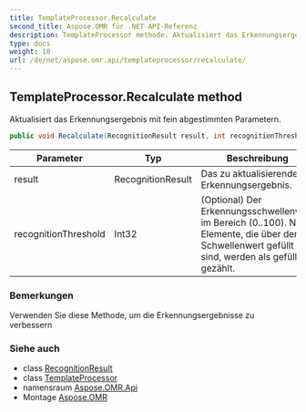 ```yaml
---
title: TemplateProcessor.Recalculate
second_title: Aspose.OMR für .NET-API-Referenz
description: TemplateProcessor methode. Aktualisiert das Erkennungsergebnis mit fein abgestimmten Parametern.
type: docs
weight: 10
url: /de/net/aspose.omr.api/templateprocessor/recalculate/
---
```

## TemplateProcessor.Recalculate method

Aktualisiert das Erkennungsergebnis mit fein abgestimmten Parametern.

```csharp
public void Recalculate(RecognitionResult result, int recognitionThreshold = -100)
```

| Parameter | Typ | Beschreibung |
| --- | --- | --- |
| result | RecognitionResult | Das zu aktualisierende Erkennungsergebnis. |
| recognitionThreshold | Int32 | (Optional) Der Erkennungsschwellenwert im Bereich (0..100). Nur Elemente, die über dem Schwellenwert gefüllt sind, werden als gefüllt gezählt. |

### Bemerkungen

Verwenden Sie diese Methode, um die Erkennungsergebnisse zu verbessern

### Siehe auch

* class [RecognitionResult](../../../aspose.omr.model/recognitionresult/)
* class [TemplateProcessor](../)
* namensraum [Aspose.OMR.Api](../../templateprocessor/)
* Montage [Aspose.OMR](../../../)


